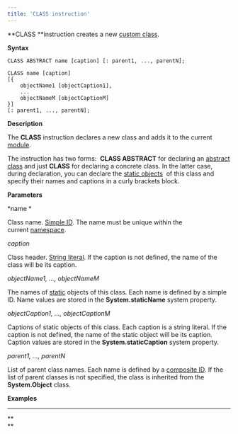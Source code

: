 ```yaml
---
title: 'CLASS instruction'
---
```


**CLASS **instruction creates a new [custom class](User_classes.md).

**Syntax**

    CLASS ABSTRACT name [caption] [: parent1, ..., parentN];
     
    CLASS name [caption] 
    [{
        objectName1 [objectCaption1],
        ...
        objectNameM [objectCaptionM]
    }] 
    [: parent1, ..., parentN];

**Description**

The **CLASS** instruction declares a new class and adds it to the current [module](Modules.md). 

The instruction has two forms:  **CLASS ABSTRACT** for declaring an [abstract class](User-classes_2228341.html#Userclasses-abstract) and just **CLASS** for declaring a concrete class. In the latter case, during declaration, you can declare the [static objects](Static_objects.md)  of this class and specify their names and captions in a curly brackets block.   

**Parameters**

*name *

Class name. [Simple ID](IDs_1573053.html#IDs-id). The name must be unique within the current [namespace](Naming_35521066.html#Naming-namespace).

*caption*

Class header. [String literal](Literals_35521071.html#Literals-strliteral). If the caption is not defined, the name of the class will be its caption.  

*objectName1, ..., objectNameM*

The names of [static](Static_objects.md) objects of this class. Each name is defined by a simple ID. Name values are stored in the **System.staticName** system property.

*objectCaption1, ..., objectCaptionM*

Captions of static objects of this class. Each caption is a string literal. If the caption is not defined, the name of the static object will be its caption. Caption values are stored in the **System.staticCaption** system property.

*parent1, ..., parentN*

List of parent class names. Each name is defined by a [composite ID](IDs_1573053.html#IDs-cid). If the list of parent classes is not specified, the class is inherited from the **System.Object** class.  

**Examples**

********


**  
**
